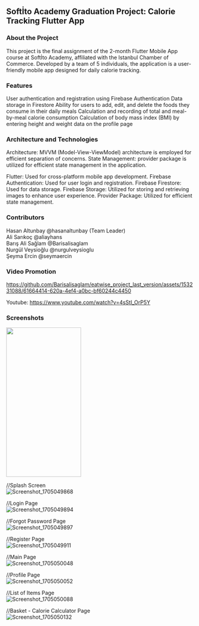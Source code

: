 <h2>Softİto Academy Graduation Project: Calorie Tracking Flutter App</h2>

<h3>About the Project</h3>

This project is the final assignment of the 2-month Flutter Mobile App course at Softİto Academy, affiliated with the Istanbul Chamber of Commerce. Developed by a team of 5 individuals, the application is a user-friendly mobile app designed for daily calorie tracking.

<h3>Features</h3>

User authentication and registration using Firebase Authentication
Data storage in Firestore
Ability for users to add, edit, and delete the foods they consume in their daily meals
Calculation and recording of total and meal-by-meal calorie consumption
Calculation of body mass index (BMI) by entering height and weight data on the profile page

<h3>Architecture and Technologies</h3>

Architecture: MVVM (Model-View-ViewModel) architecture is employed for efficient separation of concerns.
State Management: provider package is utilized for efficient state management in the application.

Flutter: Used for cross-platform mobile app development.
Firebase Authentication: Used for user login and registration.
Firebase Firestore: Used for data storage.
Firebase Storage: Utilized for storing and retrieving images to enhance user experience.
Provider Package: Utilized for efficient state management.


<h3>Contributors</h3>
Hasan Altunbay @hasanaltunbay (Team Leader) </br>
Ali Sarıkoç @aliayhans </br>
Barış Ali Sağlam @Barisalisaglam </br>
Nurgül Veysioğlu @nurgulveysioglu</br>
Şeyma Ercin @seymaercin</br>


<h3>Video Promotion</h3>


https://github.com/Barisalisaglam/eatwise_project_last_version/assets/153231088/61664414-620a-4ef4-a0bc-bf60244c4450

Youtube: https://www.youtube.com/watch?v=4sStI_OrP5Y

<h3>Screenshots</h3>

<img src=[Screenshot_1705049868](https://github.com/Barisalisaglam/eatwise_project_last_version/assets/153231088/da426dc6-5ebf-42d4-af85-f0c8469adfa7 width="200" height="400" />

//Splash Screen</br>
![Screenshot_1705049868](https://github.com/Barisalisaglam/eatwise_project_last_version/assets/153231088/da426dc6-5ebf-42d4-af85-f0c8469adfa7)</br>

//Login Page</br>
![Screenshot_1705049894](https://github.com/Barisalisaglam/eatwise_project_last_version/assets/153231088/29c50a66-0126-48e1-9a30-7803db4f7379)</br>

//Forgot Password Page</br>
![Screenshot_1705049897](https://github.com/Barisalisaglam/eatwise_project_last_version/assets/153231088/5e1b6642-5de1-438e-b376-c4befc06be47)</br>

//Register Page</br>
![Screenshot_1705049911](https://github.com/Barisalisaglam/eatwise_project_last_version/assets/153231088/b1819871-f2a3-485e-9054-44382135959b)</br>

//Main Page</br>
![Screenshot_1705050048](https://github.com/Barisalisaglam/eatwise_project_last_version/assets/153231088/b765991b-d3c6-4168-90d5-c82aba2953ab)</br>

//Profile Page</br>
![Screenshot_1705050052](https://github.com/Barisalisaglam/eatwise_project_last_version/assets/153231088/0bdae74e-a3f3-4f7d-9f23-68f4c96cef04)</br>

//List of Items Page</br>
![Screenshot_1705050088](https://github.com/Barisalisaglam/eatwise_project_last_version/assets/153231088/582ce855-de96-41d2-9a2f-241eb9ea4e0a)</br>

//Basket - Calorie Calculator Page</br>
![Screenshot_1705050132](https://github.com/Barisalisaglam/eatwise_project_last_version/assets/153231088/7c94d410-648b-4e19-b50b-6aff1ed92320)</br>







